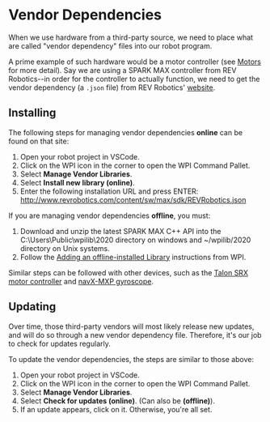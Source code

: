 # Vendor Dependencies

When we use hardware from a third-party source, we need to place what are called "vendor dependency" files into our robot program. 

A prime example of such hardware would be a motor controller (see [Motors]() for more detail). Say we are using a SPARK MAX controller from REV Robotics--in order for the controller to actually function, we need to get the vendor dependency (a `.json` file) from REV Robotics' [website](http://www.revrobotics.com/sparkmax-software/).

## Installing 

The following steps for managing vendor dependencies **online** can be found on that site:

1. Open your robot project in VSCode.
2. Click on the WPI icon in the corner to open the WPI Command Pallet.
3. Select **Manage Vendor Libraries**.
4. Select **Install new library (online)**.
5. Enter the following installation URL and press ENTER:
http://www.revrobotics.com/content/sw/max/sdk/REVRobotics.json

If you are managing vendor dependencies **offline**, you must: 

1. Download and unzip the latest SPARK MAX C++ API into the C:\Users\Public\wpilib\2020 directory on windows and ~/wpilib/2020 directory on Unix systems.
2. Follow the [Adding an offline-installed Library](https://docs.wpilib.org/en/latest/docs/software/wpilib-overview/3rd-party-libraries.html) instructions from WPI.

Similar steps can be followed with other devices, such as the [Talon SRX motor controller](https://phoenix-documentation.readthedocs.io/en/latest/ch05a_CppJava.html) and [navX-MXP gyroscope](https://pdocs.kauailabs.com/navx-mxp/software/roborio-libraries/java/). 

## Updating

Over time, those third-party vendors will most likely release new updates, and will do so through a new vendor dependency file. Therefore, it's our job to check for updates regularly. 

To update the vendor dependencies, the steps are similar to those above:

1. Open your robot project in VSCode.
2. Click on the WPI icon in the corner to open the WPI Command Pallet.
3. Select **Manage Vendor Libraries**.
4. Select **Check for updates (online)**. (Can also be **(offline)**).
5. If an update appears, click on it. Otherwise, you're all set.
